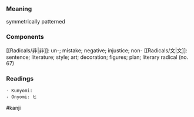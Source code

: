 ### Meaning

symmetrically patterned

### Components

[[Radicals/非|非]]: un-; mistake; negative; injustice; non- [[Radicals/文|文]]: sentence; literature; style; art; decoration; figures; plan; literary radical (no. 67)

### Readings

```
- Kunyomi: 
- Onyomi: ヒ
```

#kanji